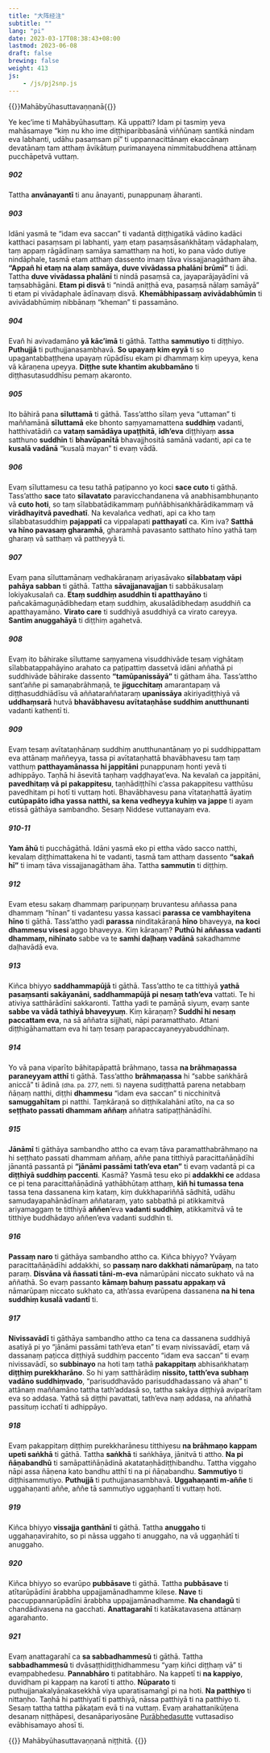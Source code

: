 ```yaml
---
title: "大阵经注"
subtitle: ""
lang: "pi"
date: 2023-03-17T08:38:43+08:00
lastmod: 2023-06-08
draft: false
brewing: false
weight: 413
js:
    - /js/pj2snp.js
---
```


{{<subtitle>}}Mahābyūhasuttavaṇṇanā{{</subtitle>}}

Ye kec’ime ti Mahābyūhasuttaṃ. Kā uppatti? Idam pi tasmiṃ yeva mahāsamaye “kiṃ nu kho ime diṭṭhiparibbasānā viññūnaṃ santikā nindam eva labhanti, udāhu pasaṃsam pī” ti uppannacittānaṃ ekaccānaṃ devatānaṃ tam atthaṃ āvikātuṃ purimanayena nimmitabuddhena attānaṃ pucchāpetvā vuttaṃ.

##### 902

Tattha **anvānayantī** ti anu ānayanti, punappunaṃ āharanti.

##### 903

Idāni yasmā te “idam eva saccan” ti vadantā diṭṭhigatikā vādino kadāci katthaci pasaṃsam pi labhanti, yaṃ etaṃ pasaṃsāsaṅkhātaṃ vādaphalaṃ, taṃ appaṃ rāgādīnaṃ samāya samatthaṃ na hoti, ko pana vādo dutiye nindāphale, tasmā etam atthaṃ dassento imaṃ tāva vissajjanagātham āha. **“Appañ hi etaṃ na alaṃ samāya, duve vivādassa phalāni brūmī”** ti ādi. Tattha **duve vivādassa phalānī** ti nindā pasaṃsā ca, jayaparājayādīni vā taṃsabhāgāni. **Etam pi disvā** ti “nindā aniṭṭhā eva, pasaṃsā nālaṃ samāyā” ti etam pi vivādaphale ādīnavaṃ disvā. **Khemābhipassaṃ avivādabhūmin** ti avivādabhūmiṃ nibbānaṃ “kheman” ti passamāno.

##### 904

Evañ hi avivadamāno **yā kāc’imā** ti gāthā. Tattha **sammutiyo** ti diṭṭhiyo. **Puthujjā** ti puthujjanasambhavā. **So upayaṃ kim eyyā** ti so upagantabbaṭṭhena upayaṃ rūpādīsu ekam pi dhammaṃ kiṃ upeyya, kena vā kāraṇena upeyya. **Diṭṭhe sute khantim akubbamāno** ti diṭṭhasutasuddhīsu pemaṃ akaronto.

##### 905

Ito bāhirā pana **sīluttamā** ti gāthā. Tass’attho sīlaṃ yeva “uttaman” ti maññamānā **sīluttamā** eke bhonto saṃyamamattena **suddhiṃ** vadanti, hatthivatādiñ ca **vataṃ samādāya upaṭṭhitā**, **idh’eva** diṭṭhiyaṃ **assa** satthuno **suddhin** ti **bhavūpanītā** bhavajjhositā samānā vadanti, api ca te **kusalā vadānā** “kusalā mayan” ti evaṃ vādā.

##### 906

Evaṃ sīluttamesu ca tesu tathā paṭipanno yo koci **sace cuto** ti gāthā. Tass’attho **sace** tato **sīlavatato** paravicchandanena vā anabhisambhuṇanto vā **cuto hoti**, so taṃ sīlabbatādikammaṃ puññābhisaṅkhārādikammaṃ vā **virādhayitvā pavedhatī**. Na kevalañca vedhati, api ca kho taṃ sīlabbatasuddhiṃ **pajappatī** ca vippalapati **patthayatī** ca. Kim iva? **Satthā va hīno pavasaṃ gharamhā**, gharamhā pavasanto satthato hīno yathā taṃ gharaṃ vā satthaṃ vā pattheyyā ti.

##### 907

Evaṃ pana sīluttamānaṃ vedhakāraṇaṃ ariyasāvako **sīlabbataṃ vāpi pahāya sabban** ti gāthā. Tattha **sāvajjanavajjan** ti sabbākusalaṃ lokiyakusalañ ca. **Etaṃ suddhiṃ asuddhin ti apatthayāno** ti pañcakāmaguṇādibhedaṃ etaṃ suddhiṃ, akusalādibhedaṃ asuddhiñ ca apatthayamāno. **Virato care** ti suddhiyā asuddhiyā ca virato careyya. **Santim anuggahāyā** ti diṭṭhiṃ agahetvā.

##### 908

Evaṃ ito bāhirake sīluttame saṃyamena visuddhivāde tesaṃ vighātaṃ sīlabbatappahāyino arahato ca paṭipattiṃ dassetvā idāni aññathā pi suddhivāde bāhirake dassento **“tamūpanissāyā”** ti gātham āha. Tass’attho sant’aññe pi samaṇabrāhmaṇā, te **jigucchitaṃ** amarantapaṃ vā diṭṭhasuddhiādīsu vā aññataraññataraṃ **upanissāya** akiriyadiṭṭhiyā vā **uddhaṃsarā** hutvā **bhavābhavesu avītataṇhāse suddhim anutthunanti** vadanti kathentī ti.

##### 909

Evaṃ tesaṃ avītataṇhānaṃ suddhiṃ anutthunantānaṃ yo pi suddhippattam eva attānaṃ maññeyya, tassa pi avītataṇhattā bhavābhavesu taṃ taṃ vatthuṃ **patthayamānassa hi jappitāni** punappunaṃ honti yevā ti adhippāyo. Taṇhā hi āsevitā taṇhaṃ vaḍḍhayat’eva. Na kevalañ ca jappitāni, **pavedhitaṃ vā pi pakappitesu**, taṇhādiṭṭhīhi c’assa pakappitesu vatthūsu pavedhitam pi hotī ti vuttaṃ hoti. Bhavābhavesu pana vītataṇhattā āyatiṃ **cutūpapāto idha yassa natthi, sa kena vedheyya kuhiṃ va jappe** ti ayam etissā gāthāya sambandho. Sesaṃ Niddese vuttanayam eva.

##### 910-11

**Yam āhū** ti pucchāgāthā. Idāni yasmā eko pi ettha vādo sacco natthi, kevalaṃ diṭṭhimattakena hi te vadanti, tasmā tam atthaṃ dassento **“sakañ hī”** ti imaṃ tāva vissajjanagātham āha. Tattha **sammutin** ti diṭṭhiṃ.

##### 912

Evam etesu sakaṃ dhammaṃ paripuṇṇaṃ bruvantesu aññassa pana dhammaṃ “hīnan” ti vadantesu yassa kassaci **parassa ce vambhayitena hīno** ti gāthā. Tass’attho yadi **parassa** ninditakāraṇā **hīno** bhaveyya, **na koci dhammesu visesi** aggo bhaveyya. Kiṃ kāraṇaṃ? **Puthū hi aññassa vadanti dhammaṃ, nihīnato** sabbe va te **samhi daḷhaṃ vadānā** sakadhamme daḷhavādā eva.

##### 913

Kiñca bhiyyo **saddhammapūjā** ti gāthā. Tass’attho te ca titthiyā **yathā pasaṃsanti sakāyanāni, saddhammapūjā pi nesaṃ tath’eva** vattati. Te hi ativiya satthārādīni sakkaronti. Tattha yadi te pamāṇā siyuṃ, evaṃ sante **sabbe va vādā tathiyā bhaveyyuṃ**. Kiṃ kāraṇaṃ? **Suddhī hi nesaṃ paccattam eva**, na sā aññatra sijjhati, nāpi paramatthato. Attani diṭṭhigāhamattam eva hi taṃ tesaṃ parapaccayaneyyabuddhīnaṃ.

##### 914

Yo vā pana viparīto bāhitapāpattā brāhmaṇo, tassa **na brāhmaṇassa paraneyyam atthī** ti gāthā. Tass’attho **brāhmaṇassa** hi “sabbe saṅkhārā aniccā” ti ādinā <small>(dha. pa. 277, netti. 5)</small> nayena sudiṭṭhattā parena netabbaṃ ñāṇaṃ natthi, diṭṭhi **dhammesu** “idam eva saccan” ti nicchinitvā **samuggahītam** pi natthi. Taṃkāraṇā so diṭṭhikalahāni atīto, na ca so **seṭṭhato passati dhammam aññaṃ** aññatra satipaṭṭhānādīhi.

##### 915

**Jānāmī** ti gāthāya sambandho attho ca evaṃ tāva paramatthabrāhmaṇo na hi seṭṭhato passati dhammam aññaṃ, aññe pana titthiyā paracittañāṇādīhi jānantā passantā pi **“jānāmi passāmi tath’eva etan”** ti evaṃ vadantā pi ca **diṭṭhiyā suddhiṃ paccenti**. Kasmā? Yasmā tesu eko pi **addakkhi ce** addasa ce pi tena paracittañāṇādinā yathābhūtaṃ atthaṃ, **kiñ hi tumassa tena** tassa tena dassanena kiṃ kataṃ, kiṃ dukkhapariññā sādhitā, udāhu samudayapahānādīnaṃ aññataraṃ, yato sabbathā pi atikkamitvā ariyamaggaṃ te titthiyā **aññen**’eva **vadanti suddhiṃ**, atikkamitvā vā te titthiye buddhādayo aññen’eva vadanti suddhin ti.

##### 916

**Passaṃ naro** ti gāthāya sambandho attho ca. Kiñca bhiyyo? Yvāyaṃ paracittañāṇādīhi addakkhi, so **passaṃ naro dakkhati nāmarūpaṃ**, na tato paraṃ. **Disvāna vā ñassati tāni-m-eva** nāmarūpāni niccato sukhato vā na aññathā. So evaṃ passanto **kāmaṃ bahuṃ passatu appakaṃ vā** nāmarūpaṃ niccato sukhato ca, ath’assa evarūpena dassanena **na hi tena suddhiṃ kusalā vadantī** ti.

##### 917

**Nivissavādī** ti gāthāya sambandho attho ca tena ca dassanena suddhiyā asatiyā pi yo “jānāmi passāmi tath’eva etan” ti evaṃ nivissavādī, etaṃ vā dassanaṃ paṭicca diṭṭhiyā suddhiṃ paccento “idam eva saccan” ti evaṃ nivissavādī, so **subbinayo** na hoti taṃ tathā **pakappitaṃ** abhisaṅkhataṃ **diṭṭhiṃ purekkharāno**. So hi yaṃ satthārādiṃ **nissito, tatth’eva subhaṃ vadāno suddhiṃvado**, “parisuddhavādo parisuddhadassano vā ahan” ti attānaṃ maññamāno tattha tath’addasā so, tattha sakāya diṭṭhiyā aviparītam eva so addasa. Yathā sā diṭṭhi pavattati, tath’eva naṃ addasa, na aññathā passituṃ icchatī ti adhippāyo.

##### 918

Evaṃ pakappitaṃ diṭṭhiṃ purekkharānesu titthiyesu **na brāhmaṇo kappam upeti saṅkhā** ti gāthā. Tattha **saṅkhā** ti saṅkhāya, jānitvā ti attho. **Na pi ñāṇabandhū** ti samāpattiñāṇādinā akatataṇhādiṭṭhibandhu. Tattha viggaho nāpi assa ñāṇena kato bandhu atthī ti na pi ñāṇabandhu. **Sammutiyo** ti diṭṭhisammutiyo. **Puthujjā** ti puthujjanasambhavā. **Uggahaṇanti m-aññe** ti uggahaṇanti aññe, aññe tā sammutiyo uggaṇhantī ti vuttaṃ hoti.

##### 919

Kiñca bhiyyo **vissajja ganthānī** ti gāthā. Tattha **anuggaho** ti uggahaṇavirahito, so pi nāssa uggaho ti anuggaho, na vā uggaṇhātī ti anuggaho.

##### 920

Kiñca bhiyyo so evarūpo **pubbāsave** ti gāthā. Tattha **pubbāsave** ti atītarūpādīni ārabbha uppajjamānadhamme kilese. **Nave** ti paccuppannarūpādīni ārabbha uppajjamānadhamme. **Na chandagū** ti chandādivasena na gacchati. **Anattagarahī** ti katākatavasena attānaṃ agarahanto.

##### 921

Evaṃ anattagarahī ca **sa sabbadhammesū** ti gāthā. Tattha **sabbadhammesū** ti dvāsaṭṭhidiṭṭhidhammesu “yaṃ kiñci diṭṭhaṃ vā” ti evaṃpabhedesu. **Pannabhāro** ti patitabhāro. Na kappetī ti **na kappiyo**, duvidham pi kappaṃ na karotī ti attho. **Nūparato** ti puthujjanakalyāṇakasekkhā viya uparatisamaṅgī pi na hoti. **Na patthiyo** ti nittaṇho. Taṇhā hi patthiyatī ti patthiyā, nāssa patthiyā ti na patthiyo ti. Sesaṃ tattha tattha pākaṭam evā ti na vuttaṃ. Evaṃ arahattanikūṭena desanaṃ niṭṭhāpesi, desanāpariyosāne [Purābhedasutte](../410/) vuttasadiso evābhisamayo ahosī ti.

{{<eof>}}
    Mahābyūhasuttavaṇṇanā niṭṭhitā.
{{</eof>}}